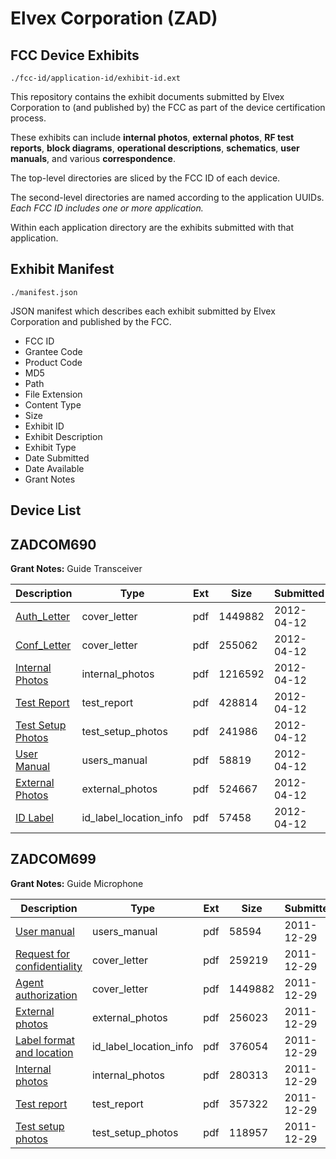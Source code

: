 # Elvex Corporation (ZAD)
## FCC Device Exhibits

```
./fcc-id/application-id/exhibit-id.ext
```

This repository contains the exhibit documents submitted by Elvex Corporation to (and published by) the FCC as part of the device certification process.

These exhibits can include **internal photos**, **external photos**, **RF test reports**, **block diagrams**, **operational descriptions**, **schematics**, **user manuals**, and various **correspondence**.

The top-level directories are sliced by the FCC ID of each device.

The second-level directories are named according to the application UUIDs. *Each FCC ID includes one or more application.*

Within each application directory are the exhibits submitted with that application. 

## Exhibit Manifest

```
./manifest.json
```

JSON manifest which describes each exhibit submitted by Elvex Corporation and published by the FCC.

- FCC ID
- Grantee Code
- Product Code
- MD5
- Path
- File Extension
- Content Type
- Size
- Exhibit ID
- Exhibit Description
- Exhibit Type
- Date Submitted
- Date Available
- Grant Notes

## Device List
## ZADCOM690
**Grant Notes:** Guide Transceiver

| Description | Type | Ext | Size | Submitted | Available |
| ----------- | ---- | --- | ---- | --------- | --------- |
| [Auth_Letter](ZADCOM690/c0102fb9b94de66e6fc33b7004113a17/1612226.pdf) | cover_letter | pdf | 1449882 | 2012-04-12 | 2012-04-12 |
| [Conf_Letter](ZADCOM690/c0102fb9b94de66e6fc33b7004113a17/1674259.pdf) | cover_letter | pdf | 255062 | 2012-04-12 | 2012-04-12 |
| [Internal Photos](ZADCOM690/c0102fb9b94de66e6fc33b7004113a17/1674263.pdf) | internal_photos | pdf | 1216592 | 2012-04-12 | 2012-04-12 |
| [Test Report](ZADCOM690/c0102fb9b94de66e6fc33b7004113a17/1674264.pdf) | test_report | pdf | 428814 | 2012-04-12 | 2012-04-12 |
| [Test Setup Photos](ZADCOM690/c0102fb9b94de66e6fc33b7004113a17/1674265.pdf) | test_setup_photos | pdf | 241986 | 2012-04-12 | 2012-04-12 |
| [User Manual](ZADCOM690/c0102fb9b94de66e6fc33b7004113a17/1674266.pdf) | users_manual | pdf | 58819 | 2012-04-12 | 2012-04-12 |
| [External Photos](ZADCOM690/c0102fb9b94de66e6fc33b7004113a17/1674260.pdf) | external_photos | pdf | 524667 | 2012-04-12 | 2012-04-12 |
| [ID Label](ZADCOM690/c0102fb9b94de66e6fc33b7004113a17/1674262.pdf) | id_label_location_info | pdf | 57458 | 2012-04-12 | 2012-04-12 |
## ZADCOM699
**Grant Notes:** Guide Microphone

| Description | Type | Ext | Size | Submitted | Available |
| ----------- | ---- | --- | ---- | --------- | --------- |
| [User manual](ZADCOM699/8d39279bba955efb63154c75ab896e8d/1612228.pdf) | users_manual | pdf | 58594 | 2011-12-29 | 2011-12-29 |
| [Request for confidentiality](ZADCOM699/8d39279bba955efb63154c75ab896e8d/1612221.pdf) | cover_letter | pdf | 259219 | 2011-12-29 | 2011-12-29 |
| [Agent authorization](ZADCOM699/8d39279bba955efb63154c75ab896e8d/1612226.pdf) | cover_letter | pdf | 1449882 | 2011-12-29 | 2011-12-29 |
| [External photos](ZADCOM699/8d39279bba955efb63154c75ab896e8d/1612225.pdf) | external_photos | pdf | 256023 | 2011-12-29 | 2011-12-29 |
| [Label format and location](ZADCOM699/8d39279bba955efb63154c75ab896e8d/1612224.pdf) | id_label_location_info | pdf | 376054 | 2011-12-29 | 2011-12-29 |
| [Internal photos](ZADCOM699/8d39279bba955efb63154c75ab896e8d/1612222.pdf) | internal_photos | pdf | 280313 | 2011-12-29 | 2011-12-29 |
| [Test report](ZADCOM699/8d39279bba955efb63154c75ab896e8d/1612223.pdf) | test_report | pdf | 357322 | 2011-12-29 | 2011-12-29 |
| [Test setup photos](ZADCOM699/8d39279bba955efb63154c75ab896e8d/1612227.pdf) | test_setup_photos | pdf | 118957 | 2011-12-29 | 2011-12-29 |

